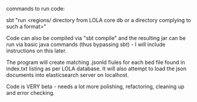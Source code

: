 commands to run code: 

sbt "run <regions/ directory from LOLA core db or a directory complying to such a format>"

Code can also be compiled via "sbt compile" and the resulting jar can be run via basic java commands (thus bypassing sbt) - I will include instructions on this later.

The program will create matching .jsonld fiules for each bed file found in index.txt listing as per LOLA database. It will also attempt to load the json documents into elasticsearch server on localhost.

Code is VERY beta - needs a lot more polishing, refactoring, cleaning up and error checking.
